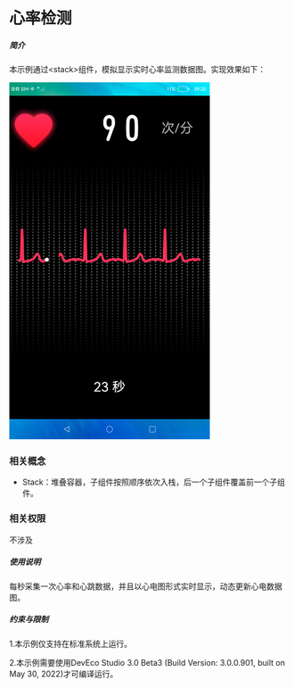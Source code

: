 # 心率检测

##### 简介

本示例通过<stack\>组件，模拟显示实时心率监测数据图。实现效果如下：

![](screenshots/device/main.png)

### 相关概念

-  Stack：堆叠容器，子组件按照顺序依次入栈，后一个子组件覆盖前一个子组件。

### 相关权限

不涉及

##### 使用说明

每秒采集一次心率和心跳数据，并且以心电图形式实时显示，动态更新心电数据图。

##### 约束与限制

1.本示例仅支持在标准系统上运行。

2.本示例需要使用DevEco Studio 3.0 Beta3 (Build Version: 3.0.0.901, built on May 30, 2022)才可编译运行。